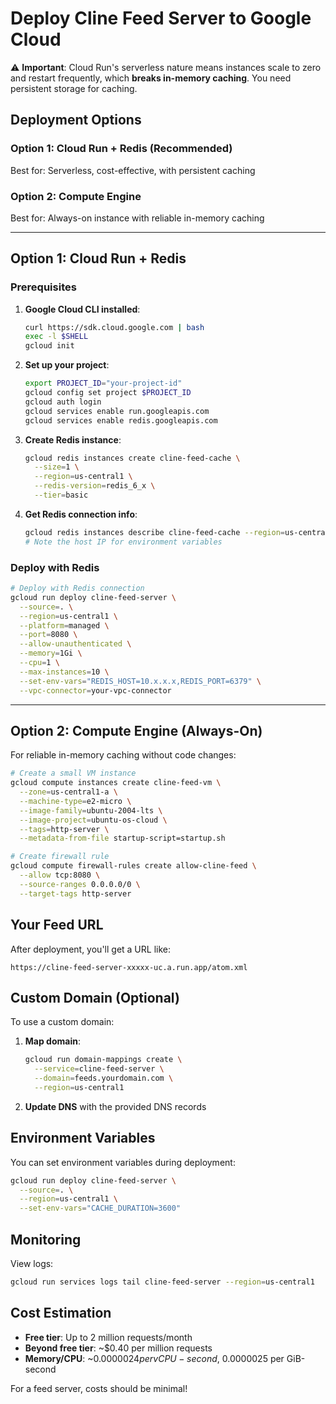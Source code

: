 # Deploy Cline Feed Server to Google Cloud

⚠️ **Important**: Cloud Run's serverless nature means instances scale to zero and restart frequently, which **breaks in-memory caching**. You need persistent storage for caching.

## Deployment Options

### Option 1: Cloud Run + Redis (Recommended)
Best for: Serverless, cost-effective, with persistent caching

### Option 2: Compute Engine 
Best for: Always-on instance with reliable in-memory caching

---

## Option 1: Cloud Run + Redis

### Prerequisites

1. **Google Cloud CLI installed**:
   ```bash
   curl https://sdk.cloud.google.com | bash
   exec -l $SHELL
   gcloud init
   ```

2. **Set up your project**:
   ```bash
   export PROJECT_ID="your-project-id"
   gcloud config set project $PROJECT_ID
   gcloud auth login
   gcloud services enable run.googleapis.com
   gcloud services enable redis.googleapis.com
   ```

3. **Create Redis instance**:
   ```bash
   gcloud redis instances create cline-feed-cache \
     --size=1 \
     --region=us-central1 \
     --redis-version=redis_6_x \
     --tier=basic
   ```

4. **Get Redis connection info**:
   ```bash
   gcloud redis instances describe cline-feed-cache --region=us-central1
   # Note the host IP for environment variables
   ```

### Deploy with Redis

```bash
# Deploy with Redis connection
gcloud run deploy cline-feed-server \
  --source=. \
  --region=us-central1 \
  --platform=managed \
  --port=8080 \
  --allow-unauthenticated \
  --memory=1Gi \
  --cpu=1 \
  --max-instances=10 \
  --set-env-vars="REDIS_HOST=10.x.x.x,REDIS_PORT=6379" \
  --vpc-connector=your-vpc-connector
```

---

## Option 2: Compute Engine (Always-On)

For reliable in-memory caching without code changes:

```bash
# Create a small VM instance
gcloud compute instances create cline-feed-vm \
  --zone=us-central1-a \
  --machine-type=e2-micro \
  --image-family=ubuntu-2004-lts \
  --image-project=ubuntu-os-cloud \
  --tags=http-server \
  --metadata-from-file startup-script=startup.sh

# Create firewall rule
gcloud compute firewall-rules create allow-cline-feed \
  --allow tcp:8080 \
  --source-ranges 0.0.0.0/0 \
  --target-tags http-server
```

## Your Feed URL

After deployment, you'll get a URL like:
```
https://cline-feed-server-xxxxx-uc.a.run.app/atom.xml
```

## Custom Domain (Optional)

To use a custom domain:

1. **Map domain**:
   ```bash
   gcloud run domain-mappings create \
     --service=cline-feed-server \
     --domain=feeds.yourdomain.com \
     --region=us-central1
   ```

2. **Update DNS** with the provided DNS records

## Environment Variables

You can set environment variables during deployment:
```bash
gcloud run deploy cline-feed-server \
  --source=. \
  --region=us-central1 \
  --set-env-vars="CACHE_DURATION=3600"
```

## Monitoring

View logs:
```bash
gcloud run services logs tail cline-feed-server --region=us-central1
```

## Cost Estimation

- **Free tier**: Up to 2 million requests/month
- **Beyond free tier**: ~$0.40 per million requests
- **Memory/CPU**: ~$0.0000024 per vCPU-second, ~$0.0000025 per GiB-second

For a feed server, costs should be minimal!